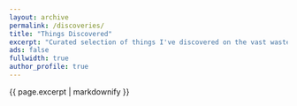 ```yaml
---
layout: archive
permalink: /discoveries/
title: "Things Discovered"
excerpt: "Curated selection of things I've discovered on the vast wasteland we affectionately call, the interwebs. Always updated occasionally."
ads: false
fullwidth: true
author_profile: true
---
```


{{ page.excerpt | markdownify }}
